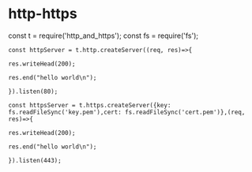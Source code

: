 # http-https

const t = require('http_and_https');
const fs = require('fs');


    const httpServer = t.http.createServer((req, res)=>{

    res.writeHead(200);

    res.end("hello world\n");

    }).listen(80);

    const httpsServer = t.https.createServer({key: fs.readFileSync('key.pem'),cert: fs.readFileSync('cert.pem')},(req, res)=>{

    res.writeHead(200);

    res.end("hello world\n");

    }).listen(443);
